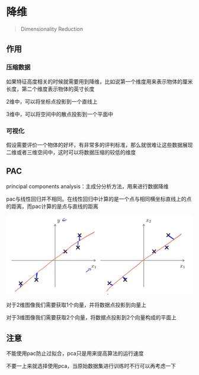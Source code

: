 # 降维 

> Dimensionality Reduction

## 作用

### 压缩数据

如果特征高度相关的时候就需要用到降维，比如说第一个维度用来表示物体的厘米长度，第二个维度表示物体的英寸长度

2维中，可以将坐标点投影到一个直线上

3维中，可以将空间中的散点投影到一个平面中

### 可视化

假设需要评价一个物体的好坏，有非常多的评判标准，那么就很难让这些数据展现二维或者三维空间中，这时可以将数据压缩的较低的维度

## PAC

principal components analysis：主成分分析方法，用来进行数据降维

pac与线性回归并不相同。在线性回归中计算的是一个点与相同横坐标直线上的点的距离，而pac计算的是点与直线的距离

![image-20211112114933645](img/image-20211112114933645.png)



对于2维图像我们需要获取1个向量，并将数据点投影到向量上

对于3维图像我们需要获取2个向量，将数据点投影到2个向量构成的平面上

## 注意

不能使用pac防止过拟合，pca只是用来提高算法的运行速度

不要一上来就选择使用pca，当原始数据集进行训练时不行可以再考虑一下
